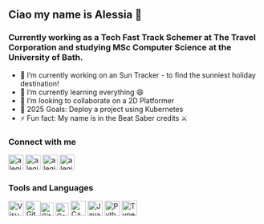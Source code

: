 ## Ciao my name is Alessia 👋

### Currently working as a Tech Fast Track Schemer at The Travel Corporation and studying MSc Computer Science at the University of Bath.
 
- 🔭 I’m currently working on an Sun Tracker - to find the sunniest holiday destination!
- 🌱 I’m currently learning everything 😄
- 👯 I’m looking to collaborate on a 2D Platformer
- 💬 2025 Goals: Deploy a project using Kubernetes
- ⚡ Fun fact: My name is in the Beat Saber credits ⚔

### Connect with me
[<img aling="left" alt="alegiardi | Email" width="30px" src="https://cdn-icons-png.freepik.com/256/3841/3841620.png"/>][email]
[<img aling="left" alt="alegiardi | LinedIn" width="30px" src="https://cdn1.iconfinder.com/data/icons/logotypes/32/circle-linkedin-512.png"/>][linkedin]
[<img aling="left" alt="alegiardi | Leetcode" width="30px" src="https://raw.githubusercontent.com/LeetCode-OpenSource/vscode-leetcode/master/resources/LeetCode.png"/>][leetcode]
[<img aling="left" alt="alegiardi | X" width="30px" src="https://upload.wikimedia.org/wikipedia/commons/thumb/5/5a/X_icon_2.svg/2048px-X_icon_2.svg.png"/>][X]

### Tools and Languages
<img aling="left" alt="Visual Studio Code" width="30px" src="https://upload.wikimedia.org/wikipedia/commons/9/9a/Visual_Studio_Code_1.35_icon.svg"/> <img aling="left" alt="Git" width="30px" src="https://logowik.com/content/uploads/images/git6963.jpg"/><img aling="left" alt="GitHub" width="26px" src="https://github.githubassets.com/assets/GitHub-Mark-ea2971cee799.png"/> <img aling="left" alt="CommandPrompt" width="26px" src="https://p7.hiclipart.com/preview/476/734/366/cmd-exe-command-line-interface-computer-icons-prompt-prompt.jpg"/> <img aling="left" alt="C++" width="30px" src="https://user-images.githubusercontent.com/42747200/46140125-da084900-c26d-11e8-8ea7-c45ae6306309.png"/> <img aling="left" alt="Java" width="30px" src="https://static-00.iconduck.com/assets.00/java-icon-1511x2048-6ikx8301.png"/> <img aling="left" alt="Python" width="30px" src="https://banner2.cleanpng.com/20180412/kye/kisspng-python-programming-language-computer-programming-language-5acfdc3636bac7.8891188615235717662242.jpg"/> <img aling="left" alt="TypeScript" width="30px" src="https://upload.wikimedia.org/wikipedia/commons/thumb/f/f5/Typescript.svg/1200px-Typescript.svg.png"/>


[email]: mailto:alesssiagiardinelli@gmail.com
[linkedin]: https://www.linkedin.com/in/alessia-giardinelli-961437176/
[leetcode]: https://leetcode.com/u/alegiardi/
[X]: https://twitter.com/alegiardii
